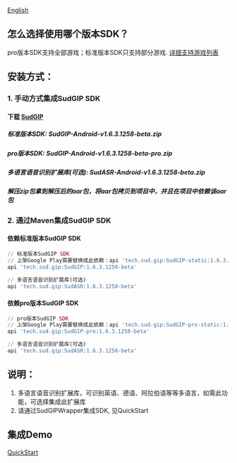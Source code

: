 [English](README_en.md)
## 怎么选择使用哪个版本SDK？
pro版本SDK支持全部游戏；标准版本SDK只支持部分游戏. [详细支持游戏列表](https://docs.sud.tech/zh-CN/app/Client/StartUp.html)

## 安装方式：
### 1. 手动方式集成SudGIP SDK
#### 下载 [SudGIP](https://github.com/SudTechnology/sud-mgp-android/releases)
##### 标准版本SDK: SudGIP-Android-v1.6.3.1258-beta.zip
##### pro版本SDK: SudGIP-Android-v1.6.3.1258-beta-pro.zip
##### 多语言语音识别扩展库(可选): SudASR-Android-v1.6.3.1258-beta.zip
##### 解压zip包拿到解压后的aar包，将aar包拷贝到项目中，并且在项目中依赖该aar包

### 2. 通过Maven集成SudGIP SDK
#### 依赖标准版本SudGIP SDK
```ruby
// 标准版本SudGIP SDK
// 上架Google Play需要替换成此依赖：api 'tech.sud.gip:SudGIP-static:1.6.3.1258-beta'
api 'tech.sud.gip:SudGIP:1.6.3.1258-beta'

// 多语言语音识别扩展库(可选)
api 'tech.sud.gip:SudASR:1.6.3.1258-beta'
```

#### 依赖pro版本SudGIP SDK
```ruby
// pro版本SudGIP SDK
// 上架Google Play需要替换成此依赖：api 'tech.sud.gip:SudGIP-pro-static:1.6.3.1258-beta'
api 'tech.sud.gip:SudGIP-pro:1.6.3.1258-beta'

// 多语言语音识别扩展库(可选)
api 'tech.sud.gip:SudASR:1.6.3.1258-beta'

```

## 说明：
1. 多语言语音识别扩展库，可识别英语、德语、阿拉伯语等等多语言，如需此功能，可选择集成此扩展库
2. 请通过SudGIPWrapper集成SDK, 见QuickStart

## 集成Demo
[QuickStart](https://github.com/SudTechnology/hello-sud-plus-android/blob/master/project/QuickStart/README.md)

